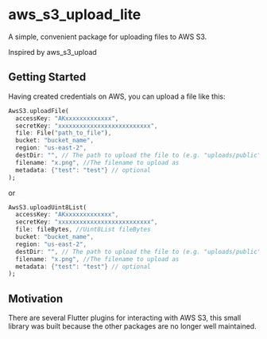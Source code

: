 # aws_s3_upload_lite

A simple, convenient package for uploading files to AWS S3.

Inspired by aws_s3_upload

## Getting Started

Having created credentials on AWS, you can upload a file like this:

```dart
AwsS3.uploadFile(
  accessKey: "AKxxxxxxxxxxxxx",
  secretKey: "xxxxxxxxxxxxxxxxxxxxxxxxxx",
  file: File("path_to_file"),
  bucket: "bucket_name",
  region: "us-east-2",
  destDir: "", // The path to upload the file to (e.g. "uploads/public"). Defaults to the root "directory"
  filename: "x.png", //The filename to upload as
  metadata: {"test": "test"} // optional
);
```

or 

```dart
AwsS3.uploadUint8List(
  accessKey: "AKxxxxxxxxxxxxx",
  secretKey: "xxxxxxxxxxxxxxxxxxxxxxxxxx",
  file: fileBytes, //Uint8List fileBytes
  bucket: "bucket_name",
  region: "us-east-2",
  destDir: "", // The path to upload the file to (e.g. "uploads/public"). Defaults to the root "directory"
  filename: "x.png", //The filename to upload as
  metadata: {"test": "test"} // optional
);
```

## Motivation

There are several Flutter plugins for interacting with AWS S3, this small library was built because the other packages are no longer well maintained.
